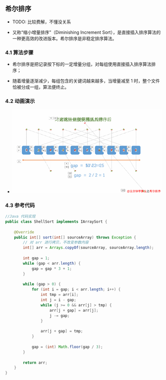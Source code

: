 ## 希尔排序
* TODO: 比较费解，不懂没关系

* 又称“缩小增量排序”（Diminishing Increment Sort），是直接插入排序算法的一种更高效的改进版本。希尔排序是非稳定排序算法。


### 4.1 算法步骤
* 希尔排序是把记录按下标的一定增量分组，对每组使用直接插入排序算法排序；

* 随着增量逐渐减少，每组包含的关键词越来越多，当增量减至 1 时，整个文件恰被分成一组，算法便终止。


### 4.2 动画演示
* ![](./images/希尔排序.gif)


### 4.3 参考代码
```java
//Java 代码实现
public class ShellSort implements IArraySort {

    @Override
    public int[] sort(int[] sourceArray) throws Exception {
        // 对 arr 进行拷贝，不改变参数内容
        int[] arr = Arrays.copyOf(sourceArray, sourceArray.length);

        int gap = 1;
        while (gap < arr.length) {
            gap = gap * 3 + 1;
        }

        while (gap > 0) {
            for (int i = gap; i < arr.length; i++) {
                int tmp = arr[i];
                int j = i - gap;
                while (j >= 0 && arr[j] > tmp) {
                    arr[j + gap] = arr[j];
                    j -= gap;
                }

                arr[j + gap] = tmp;
            }

            gap = (int) Math.floor(gap / 3);
        }

        return arr;
    }
}
```
